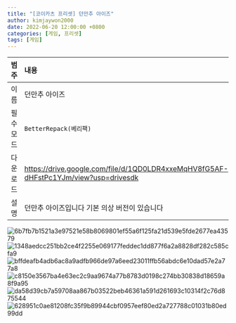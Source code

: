 ```yaml
---
title: "[코이카츠 프리셋] 던만추 아이즈"
author: kimjaywon2000
date: 2022-06-20 12:00:00 +0800
categories: [게임, 프리셋]
tags: [게임]
---
```


| 범주             | 내용            |
|:----------------|:---------------|
| 이름             | 던만추 아이즈  |
| 필수 모드         | `BetterRepack(베리팩)`       |
| 다운로드          | <https://drive.google.com/file/d/1QD0LDR4xxeMqHV8fG5AF-dHFstPc1YJm/view?usp=drivesdk> |
| 설명             | 던만추 아이즈입니다 기본 의상 버전이 있습니다  |

![6b7fb7b1521a3e97521e58b8069801ef55a6f125fa21d539e5fde2677ea43579](https://user-images.githubusercontent.com/76558033/174874134-bb2b68d7-29e3-47ea-9582-00c31cf15dde.png)
![1348aedcc251bb2ce4f2255e069177feddec1dd877f6a2a8828df282c585cfa9](https://user-images.githubusercontent.com/76558033/174874142-589357dd-84e0-4559-9ee2-2651ac749858.png)
![bffdeafb4adb6ac8a9adfb966de97a6eed23011ffb56abdc6e10dad57e2a77a8](https://user-images.githubusercontent.com/76558033/174874146-caa784dd-1e9b-4984-914c-50208498781c.png)
![c8150e3567ba4e63ec2c9aa9674a77b8783d0198c274bb30838d18659a8f9a95](https://user-images.githubusercontent.com/76558033/174874148-04940ea8-d3c0-4b5e-a598-638bd4326688.png)
![da58d39cb7a59708aa867b03522beb46361a591d261693c10314f2c76d875544](https://user-images.githubusercontent.com/76558033/174874153-6db9903e-fb4e-4ac9-88ef-7df5c9e93a60.png)
![628951c0ae81208fc35f9b89944cbf0957eef80ed2a727788c01031b80ed99dd](https://user-images.githubusercontent.com/76558033/174874155-4fd93506-706b-4766-8353-2d1c7a77a497.png)
